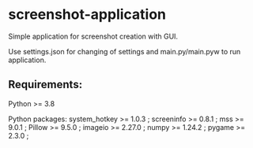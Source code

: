 # screenshot-application
Simple application for screenshot creation with GUI.

Use settings.json for changing of settings and main.py/main.pyw to run application.


## Requirements:

  Python >= 3.8

  Python packages:
    system_hotkey >= 1.0.3 ;
    screeninfo >= 0.8.1 ;
    mss >= 9.0.1 ;
    Pillow >= 9.5.0 ;
    imageio >= 2.27.0 ;
    numpy >= 1.24.2 ;
    pygame >= 2.3.0 ;
